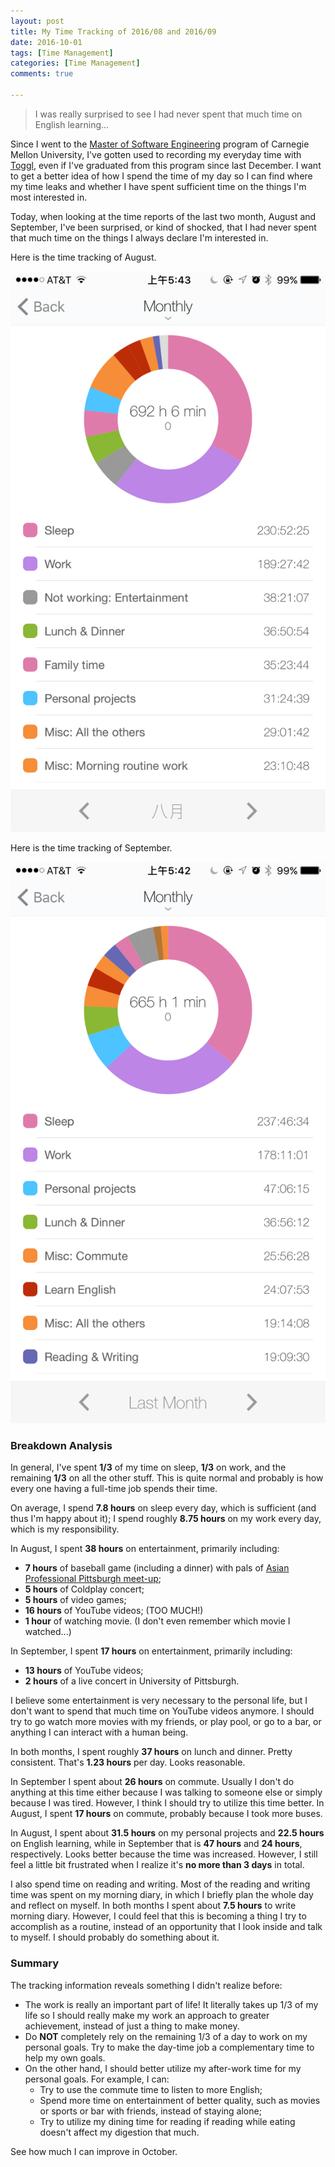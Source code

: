 ```yaml
---
layout: post
title: My Time Tracking of 2016/08 and 2016/09
date: 2016-10-01
tags: [Time Management]
categories: [Time Management]
comments: true

---
```


> I was really surprised to see I had never spent that much time on English learning...

Since I went to the [Master of Software Engineering](http://mse.isri.cmu.edu/software-engineering/web4-distance/MSE/index.html) program of Carnegie Mellon University, I've gotten used to recording my everyday time with [Toggl](https://toggl.com/), even if I've graduated from this program since last December. I want to get a better idea of how I spend the time of my day so I can find where my time leaks and whether I have spent sufficient time on the things I'm most interested in.

Today, when looking at the time reports of the last two month, August and September, I've been surprised, or kind of shocked, that I had never spent that much time on the things I always declare I'm interested in.

Here is the time tracking of August.

![Time Tracking of 2016/08](../../images/posts/time-tracking-2016-08.png)

Here is the time tracking of September.

![Time Tracking of 2016/09](../../images/posts/time-tracking-2016-09.png)

### Breakdown Analysis

In general, I've spent **1/3** of my time on sleep, **1/3** on work, and the remaining **1/3** on all the other stuff. This is quite normal and probably is how every one having a full-time job spends their time.

On average, I spend **7.8 hours** on sleep every day, which is sufficient (and thus I'm happy about it); I spend roughly **8.75 hours** on my work every day, which is my responsibility.

In August, I spent **38 hours** on entertainment, primarily including:

* **7 hours** of baseball game (including a dinner) with pals of [Asian Professional Pittsburgh meet-up](https://www.meetup.com/Asian-Professionals-Pittsburgh/);
* **5 hours** of Coldplay concert;
* **5 hours** of video games;
* **16 hours** of YouTube videos; (TOO MUCH!)
* **1 hour** of watching movie. (I don't even remember which movie I watched...)

In September, I spent **17 hours** on entertainment, primarily including:

* **13 hours** of YouTube videos;
* **2 hours** of a live concert in University of Pittsburgh.

I believe some entertainment is very necessary to the personal life, but I don't want to spend that much time on YouTube videos anymore. I should try to go watch more movies with my friends, or play pool, or go to a bar, or anything I can interact with a human being.

In both months, I spent roughly **37 hours** on lunch and dinner. Pretty consistent. That's **1.23 hours** per day. Looks reasonable.

In September I spent about **26 hours** on commute. Usually I don't do anything at this time either because I was talking to someone else or simply because I was tired. However, I think I should try to utilize this time better. In August, I spent **17 hours** on commute, probably because I took more buses.

In August, I spent about **31.5 hours** on my personal projects and **22.5 hours** on English learning, while in September that is **47 hours** and **24 hours**, respectively. Looks better because the time was increased. However, I still feel a little bit frustrated when I realize it's **no more than 3 days** in total.

I also spend time on reading and writing. Most of the reading and writing time was spent on my morning diary, in which I briefly plan the whole day and reflect on myself. In both months I spent about **7.5 hours** to write morning diary. However, I could feel that this is becoming a thing I try to accomplish as a routine, instead of an opportunity that I look inside and talk to myself. I should probably do something about it.

### Summary

The tracking information reveals something I didn't realize before:

* The work is really an important part of life! It literally takes up 1/3 of my life so I should really make my work an approach to greater achievement, instead of just a thing to make money.
* Do **NOT** completely rely on the remaining 1/3 of a day to work on my personal goals. Try to make the day-time job a complementary time to help my own goals.
* On the other hand, I should better utilize my after-work time for my personal goals. For example, I can:
    * Try to use the commute time to listen to more English;
    * Spend more time on entertainment of better quality, such as movies or sports or bar with friends, instead of staying alone;
    * Try to utilize my dining time for reading if reading while eating doesn't affect my digestion that much.

See how much I can improve in October.
